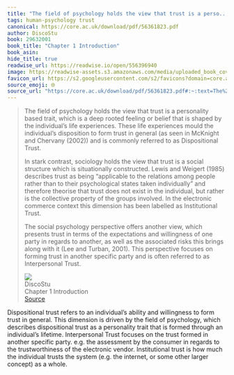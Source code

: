 ```yaml
---
title: "The field of psychology holds the view that trust is a perso..."
tags: human-psychology trust
canonical: https://core.ac.uk/download/pdf/56361823.pdf
author: DiscoStu
book: 29632001
book_title: "Chapter 1 Introduction"
book_asin: 
hide_title: true
readwise_url: https://readwise.io/open/556396940
image: https://readwise-assets.s3.amazonaws.com/media/uploaded_book_covers/profile_265723/QkCTHAlNRgeW86Q7i-NCC1_Qkml11esFgJMkr6bQfdo-cover_Y6k7xeg.png
favicon_url: https://s2.googleusercontent.com/s2/favicons?domain=core.ac.uk
source_emoji: 🌐
source_url: "https://core.ac.uk/download/pdf/56361823.pdf#:~:text=The%20field%20of,as%20Interpersonal%20Trust."
---
```


> The field of psychology holds the view that trust is a personality based trait, which is a deep rooted feeling or belief that is shaped by the individual’s life experiences. These life experiences mould the individual’s disposition to form trust in general (as seen in McKnight and Chervany (2002)) and is commonly referred to as Dispositional Trust.
> 
> In stark contrast, sociology holds the view that trust is a social structure which is situationally constructed. Lewis and Weigert (1985) describes trust as being “applicable to the relations among people rather than to their psychological states taken individually” and therefore theorise that trust does not exist in the individual, but rather is the collective property of the groups involved. In the electronic commerce context this dimension has been labelled as Institutional Trust.
> 
> The social psychology perspective offers another view, which presents trust in terms of the expectations and willingness of one party in regards to another, as well as the associated risks this brings along with it (Lee and Turban, 2001). This perspective focuses on forming trust in another specific party and is often referred to as Interpersonal Trust.
> <div class="quoteback-footer"><div class="quoteback-avatar"><img class="mini-favicon" src="https://s2.googleusercontent.com/s2/favicons?domain=core.ac.uk"></div><div class="quoteback-metadata"><div class="metadata-inner"><span style="display:none">FROM:</span><div aria-label="DiscoStu" class="quoteback-author"> DiscoStu</div><div aria-label="Chapter 1 Introduction" class="quoteback-title"> Chapter 1 Introduction</div></div></div><div class="quoteback-backlink"><a target="_blank" aria-label="go to the full text of this quotation" rel="noopener" href="https://core.ac.uk/download/pdf/56361823.pdf#:~:text=The%20field%20of,as%20Interpersonal%20Trust." class="quoteback-arrow"> Source</a></div></div>

Dispositional trust refers to an individual’s ability and willingness to form trust in general. This dimension is driven by the field of psychology, which describes dispositional trust as a personality trait that is formed through an individual’s lifetime. Interpersonal Trust focuses on the trust formed in another specific party. e.g. the assessment by the consumer in regards to the trustworthiness of the electronic vendor. Institutional trust is how much the individual trusts the system (e.g. the internet, or some other larger concept) as a whole.